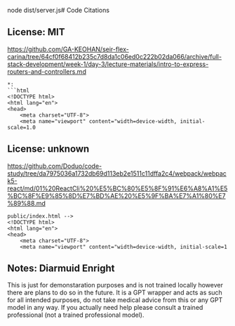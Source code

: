 node dist/server.js# Code Citations

## License: MIT
https://github.com/GA-KEOHAN/seir-flex-carina/tree/64cf0f68412b235c7d8da1c06ed0c222b02da066/archive/full-stack-development/week-1/day-3/lecture-materials/intro-to-express-routers-and-controllers.md

```
*:
```html
<!DOCTYPE html>
<html lang="en">
<head>
    <meta charset="UTF-8">
    <meta name="viewport" content="width=device-width, initial-scale=1.0
```


## License: unknown
https://github.com/Doduo/code-study/tree/da7975036a1732db69d113eb2e1511c11dffa2c4/webpack/webpack5-react/md/01%20ReactCli%20%E5%BC%80%E5%8F%91%E6%A8%A1%E5%BC%8F%E9%85%8D%E7%BD%AE%20%E5%9F%BA%E7%A1%80%E7%89%88.md

```
public/index.html -->
<!DOCTYPE html>
<html lang="en">
<head>
    <meta charset="UTF-8">
    <meta name="viewport" content="width=device-width, initial-scale=1
```

## Notes: Diarmuid Enright

This is just for demonstaration purposes and is not trained locally however there are plans to do so in the future. It is a GPT wrapper and acts as such for all intended purposes, do not take medical advice from this or any GPT model in any way. If you actually need help please consult a trained professional (not a trained professional model).
